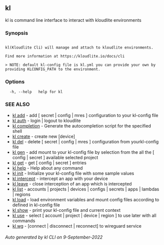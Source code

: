 ## kl

kl is command line interface to interact with kloudlite environments

### Synopsis

```

kl(Kloudlite Cli) will manage and attach to kloudlite environments.

Find more information at https://kloudlite.io/docs/cli

> NOTE: default kl-config file is kl.yml you can provide your own by providing KLCONFIG_PATH to the environment.
```

### Options

```
  -h, --help   help for kl

```

### SEE ALSO

* [kl add](kl_add.md)  - add [ secret | config | mres ] configuration to your kl-config file
* [kl auth](kl_auth.md)  - login | logout to kloudlite
* [kl completion](kl_completion.md)  - Generate the autocompletion script for the specified shell
* [kl create](kl_create.md)  - create new [device]
* [kl del](kl_del.md)  - delete [ secret | config | mres ] configuration from yourkl-config file
* [kl gen](kl_gen.md)  - add mount to your kl-config file by selection from the all the [ config | secret ] available selected project
* [kl get](kl_get.md)  - get [ config | secret ] entries
* [kl help](kl_help.md)  - Help about any command
* [kl init](kl_init.md)  - Initialize your kl-config file with some sample values
* [kl intercept](kl_intercept.md)  - intercept an app with your device
* [kl leave](kl_leave.md)  - close interception of an app which is intercepted
* [kl list](kl_list.md)  - accounts | projects | devices | configs | secrets | apps | lambdas | regions
* [kl load](kl_load.md)  - load environment variables and mount config files according to defined in kl-config file
* [kl show](kl_show.md)  - print your kl-config file and current context
* [kl use](kl_use.md)  - select [ account | project | device | region ] to use later with all commands
* [kl wg](kl_wg.md)  - [connect | disconnect | reconnect] to wireguard service

###### Auto generated by kl CLI on 9-September-2022
